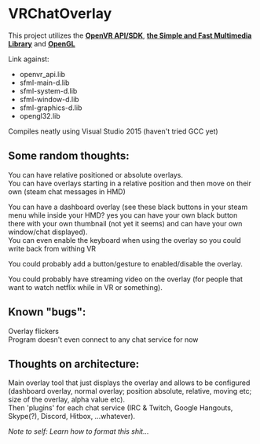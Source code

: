 # VRChatOverlay

This project utilizes the **[OpenVR API/SDK](https://github.com/ValveSoftware/openvr)**, **[the Simple and Fast Multimedia Library](http://www.sfml-dev.org/)** and **[OpenGL](https://www.opengl.org/)**

Link against:  
- openvr_api.lib
- sfml-main-d.lib  
- sfml-system-d.lib  
- sfml-window-d.lib  
- sfml-graphics-d.lib  
- opengl32.lib  

Compiles neatly using Visual Studio 2015 (haven't tried GCC yet)  

## Some random thoughts:  

You can have relative positioned or absolute overlays.  
You can have overlays starting in a relative position and then move on their own (steam chat messages in HMD)  

You can have a dashboard overlay (see these black buttons in your steam menu while inside your HMD? yes you can have your own black button there with your own thumbnail (not yet it seems) and can have your own window/chat displayed).  
You can even enable the keyboard when using the overlay so you could write back from withing VR  

You could probably add a button/gesture to enabled/disable the overlay.  

You could probably have streaming video on the overlay (for people that want to watch netflix while in VR or something).  

## Known "bugs":  
Overlay flickers  
Program doesn't even connect to any chat service for now  

## Thoughts on architecture:  
Main overlay tool that just displays the overlay and allows to be configured (dashboard overlay, normal overlay; position absolute, relative, moving etc; size of the overlay, alpha value etc).  
Then 'plugins' for each chat service (IRC & Twitch, Google Hangouts, Skype(?), Discord, Hitbox, ...whatever).  

_Note to self: Learn how to format this shit..._  
